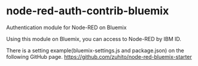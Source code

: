 # node-red-auth-contrib-bluemix

Authentication module for Node-RED on Bluemix

Using this module on Bluemix, you can access to Node-RED by IBM ID.

There is a setting example(bluemix-settings.js and package.json) on the following GitHub page.
https://github.com/zuhito/node-red-bluemix-starter
